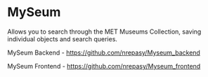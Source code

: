 # MySeum
Allows you to search through the MET Museums Collection, saving individual objects and search queries.

MySeum Backend - https://github.com/nrepasy/Myseum_backend

MySeum Frontend - https://github.com/nrepasy/Myseum_frontend
